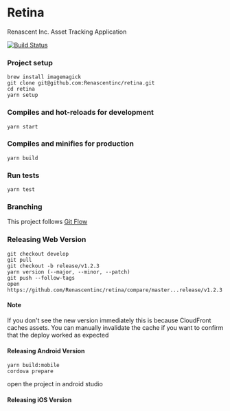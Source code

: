 # Retina

Renascent Inc. Asset Tracking Application

[![Build Status](https://travis-ci.org/Renascentinc/retina.png)](https://travis-ci.org/Renascentinc/retina)

### Project setup
```
brew install imagemagick
git clone git@github.com:Renascentinc/retina.git
cd retina
yarn setup
```

### Compiles and hot-reloads for development
```
yarn start
```

### Compiles and minifies for production
```
yarn build
```

### Run tests
```
yarn test
```

### Branching
This project follows [Git Flow](https://www.atlassian.com/git/tutorials/comparing-workflows/gitflow-workflow)

### Releasing Web Version
```
git checkout develop
git pull
git checkout -b release/v1.2.3
yarn version (--major, --minor, --patch)
git push --follow-tags
open https://github.com/Renascentinc/retina/compare/master...release/v1.2.3
```

#### Note
If you don't see the new version immediately this is because CloudFront caches assets. You can manually invalidate the cache if you want to confirm that the deploy worked as expected

#### Releasing Android Version
```
yarn build:mobile
cordova prepare
```
open the project in android studio


#### Releasing iOS Version